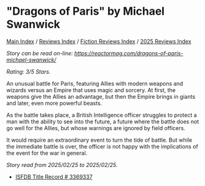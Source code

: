# "Dragons of Paris" by Michael Swanwick

[Main Index](../../../README.md) / [Reviews Index](../../README.md) / [Fiction Reviews Index](../README.md) / [2025 Reviews Index](README.md)

*Story can be read on-line: <https://reactormag.com/dragons-of-paris-michael-swanwick/>*

*Rating: 3/5 Stars.*

An unusual battle for Paris, featuring Allies with modern weapons and wizards versus an Empire that uses magic and sorcery. At first, the weapons give the Allies an advantage, but then the Empire brings in giants and later, even more powerful beasts.

As the battle takes place, a British Intelligence officer struggles to protect a man with the ability to see into the future, a future where the battle does not go well for the Allies, but whose warnings are ignored by field officers.

It would require an extraordinary event to turn the tide of battle. But while the immediate battle is over, the officer is not happy with the implications of the event for the war in general.

*Story read from 2025/02/25 to 2025/02/25.*

- [ISFDB Title Record # 3369337](https://www.isfdb.org/cgi-bin/title.cgi?3369337)
